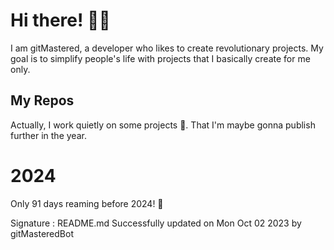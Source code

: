 
# Hi there! 🙋‍♂️
I am gitMastered, a developer who likes to create revolutionary projects.
My goal is to simplify people's life with projects that I basically create for me only.

## My Repos
Actually, I work quietly on some projects 👀. That I'm maybe gonna publish further in the year.

# 2024
Only 91 days reaming before 2024! 🙌

Signature : README.md Successfully updated on Mon Oct 02 2023 by gitMasteredBot


